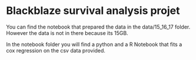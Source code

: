 # Blackblaze survival analysis projet

You can find the notebook that prepared the data in the data/15_16_17 folder.
However the data is not in there because its 15GB.

In the notebook folder you will find a python and a R Notebook that fits a cox regression on the csv data provided.


